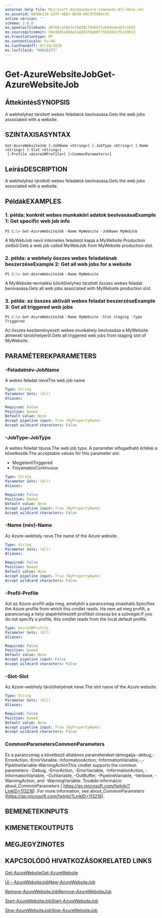 ```yaml
---
external help file: Microsoft.WindowsAzure.Commands.dll-Help.xml
ms.assetid: 6B406310-287F-4BD3-BA38-A9C97E8EDC45
online version: ''
schema: 2.0.0
ms.openlocfilehash: d9f68ca1667e7b028c7646bf5a569e4e467c1b03
ms.sourcegitcommit: 56ed085a868afa8263f8eb0f755b5822f5c29532
ms.translationtype: MT
ms.contentlocale: hu-HU
ms.lasthandoff: 07/18/2020
ms.locfileid: "94016273"
---
```

# <span data-ttu-id="3a57d-101">Get-AzureWebsiteJob</span><span class="sxs-lookup"><span data-stu-id="3a57d-101">Get-AzureWebsiteJob</span></span>

## <span data-ttu-id="3a57d-102">Áttekintés</span><span class="sxs-lookup"><span data-stu-id="3a57d-102">SYNOPSIS</span></span>
<span data-ttu-id="3a57d-103">A webhelyhez társított webes feladatok beolvasása.</span><span class="sxs-lookup"><span data-stu-id="3a57d-103">Gets the web jobs associated with a website.</span></span>

## <span data-ttu-id="3a57d-104">SZINTAXISA</span><span class="sxs-lookup"><span data-stu-id="3a57d-104">SYNTAX</span></span>

```
Get-AzureWebsiteJob [-JobName <String>] [-JobType <String>] [-Name <String>] [-Slot <String>]
 [-Profile <AzureSMProfile>] [<CommonParameters>]
```

## <span data-ttu-id="3a57d-105">Leírás</span><span class="sxs-lookup"><span data-stu-id="3a57d-105">DESCRIPTION</span></span>
<span data-ttu-id="3a57d-106">A webhelyhez társított webes feladatok beolvasása.</span><span class="sxs-lookup"><span data-stu-id="3a57d-106">Gets the web jobs associated with a website.</span></span>

## <span data-ttu-id="3a57d-107">Példák</span><span class="sxs-lookup"><span data-stu-id="3a57d-107">EXAMPLES</span></span>

### <span data-ttu-id="3a57d-108">1. példa: konkrét webes munkaköri adatok beolvasása</span><span class="sxs-lookup"><span data-stu-id="3a57d-108">Example 1: Get specific web job info</span></span>
```
PS C:\> Get-AzureWebsiteJob -Name MyWebsite -JobName MyWebJob
```

<span data-ttu-id="3a57d-109">A MyWebJob nevű internetes feladatot kapja a MyWebsite Production slotból.</span><span class="sxs-lookup"><span data-stu-id="3a57d-109">Gets a web job called MyWebJob from MyWebsite production slot.</span></span>

### <span data-ttu-id="3a57d-110">2. példa: a webhely összes webes feladatának beszerzése</span><span class="sxs-lookup"><span data-stu-id="3a57d-110">Example 2: Get all web jobs for a website</span></span>
```
PS C:\> Get-AzureWebsiteJob -Name MyWebsite
```

<span data-ttu-id="3a57d-111">A MyWebsite-termelési bővítőhelyhez társított összes webes feladat beolvasása.</span><span class="sxs-lookup"><span data-stu-id="3a57d-111">Gets all web jobs associated with MyWebsite production slot.</span></span>

### <span data-ttu-id="3a57d-112">3. példa: az összes aktivált webes feladat beszerzése</span><span class="sxs-lookup"><span data-stu-id="3a57d-112">Example 3: Get all triggered web jobs</span></span>
```
PS C:\> Get-AzureWebsiteJob -Name MyWebsite -Slot staging -Type Triggered
```

<span data-ttu-id="3a57d-113">Az összes kezdeményezett webes munkahely beolvasása a MyWebsite átmeneti tárolóhelyéről.</span><span class="sxs-lookup"><span data-stu-id="3a57d-113">Gets all triggered web jobs from staging slot of MyWebsite.</span></span>

## <span data-ttu-id="3a57d-114">PARAMÉTEREK</span><span class="sxs-lookup"><span data-stu-id="3a57d-114">PARAMETERS</span></span>

### <span data-ttu-id="3a57d-115">-Feladatnév</span><span class="sxs-lookup"><span data-stu-id="3a57d-115">-JobName</span></span>
<span data-ttu-id="3a57d-116">A webes feladat neve</span><span class="sxs-lookup"><span data-stu-id="3a57d-116">The web job name</span></span>

```yaml
Type: String
Parameter Sets: (All)
Aliases: 

Required: False
Position: Named
Default value: None
Accept pipeline input: True (ByPropertyName)
Accept wildcard characters: False
```

### <span data-ttu-id="3a57d-117">-JobType</span><span class="sxs-lookup"><span data-stu-id="3a57d-117">-JobType</span></span>
<span data-ttu-id="3a57d-118">A webes feladat típusa.</span><span class="sxs-lookup"><span data-stu-id="3a57d-118">The web job type.</span></span>
<span data-ttu-id="3a57d-119">A paraméter elfogadható értékei a következők:</span><span class="sxs-lookup"><span data-stu-id="3a57d-119">The acceptable values for this parameter are:</span></span>

- <span data-ttu-id="3a57d-120">Megjelenő</span><span class="sxs-lookup"><span data-stu-id="3a57d-120">Triggered</span></span>
- <span data-ttu-id="3a57d-121">Folyamatos</span><span class="sxs-lookup"><span data-stu-id="3a57d-121">Continuous</span></span>

```yaml
Type: String
Parameter Sets: (All)
Aliases: 

Required: False
Position: Named
Default value: None
Accept pipeline input: True (ByPropertyName)
Accept wildcard characters: False
```

### <span data-ttu-id="3a57d-122">-Name (név)</span><span class="sxs-lookup"><span data-stu-id="3a57d-122">-Name</span></span>
<span data-ttu-id="3a57d-123">Az Azure-webhely neve.</span><span class="sxs-lookup"><span data-stu-id="3a57d-123">The name of the Azure website.</span></span>

```yaml
Type: String
Parameter Sets: (All)
Aliases: 

Required: False
Position: Named
Default value: None
Accept pipeline input: True (ByPropertyName)
Accept wildcard characters: False
```

### <span data-ttu-id="3a57d-124">-Profil</span><span class="sxs-lookup"><span data-stu-id="3a57d-124">-Profile</span></span>
<span data-ttu-id="3a57d-125">Azt az Azure-profilt adja meg, amelyből a parancsmag olvasható.</span><span class="sxs-lookup"><span data-stu-id="3a57d-125">Specifies the Azure profile from which this cmdlet reads.</span></span>
<span data-ttu-id="3a57d-126">Ha nem ad meg profilt, a parancsmag a helyi alapértelmezett profilból olvassa be a szöveget.</span><span class="sxs-lookup"><span data-stu-id="3a57d-126">If you do not specify a profile, this cmdlet reads from the local default profile.</span></span>

```yaml
Type: AzureSMProfile
Parameter Sets: (All)
Aliases: 

Required: False
Position: Named
Default value: None
Accept pipeline input: False
Accept wildcard characters: False
```

### <span data-ttu-id="3a57d-127">-Slot</span><span class="sxs-lookup"><span data-stu-id="3a57d-127">-Slot</span></span>
<span data-ttu-id="3a57d-128">Az Azure-webhely tárolóhelyének neve.</span><span class="sxs-lookup"><span data-stu-id="3a57d-128">The slot name of the Azure website.</span></span>

```yaml
Type: String
Parameter Sets: (All)
Aliases: 

Required: False
Position: Named
Default value: None
Accept pipeline input: True (ByPropertyName)
Accept wildcard characters: False
```

### <span data-ttu-id="3a57d-129">CommonParameters</span><span class="sxs-lookup"><span data-stu-id="3a57d-129">CommonParameters</span></span>
<span data-ttu-id="3a57d-130">Ez a parancsmag a következő általános paramétereket támogatja:-debug,-ErrorAction,-ErrorVariable,-InformationAction,-InformationVariable,-,-PipelineVariable-WarningAction</span><span class="sxs-lookup"><span data-stu-id="3a57d-130">This cmdlet supports the common parameters: -Debug, -ErrorAction, -ErrorVariable, -InformationAction, -InformationVariable, -OutVariable, -OutBuffer, -PipelineVariable, -Verbose, -WarningAction, and -WarningVariable.</span></span> <span data-ttu-id="3a57d-131">További információ: about_CommonParameters ( https://go.microsoft.com/fwlink/?LinkID=113216) .</span><span class="sxs-lookup"><span data-stu-id="3a57d-131">For more information, see about_CommonParameters (https://go.microsoft.com/fwlink/?LinkID=113216).</span></span>

## <span data-ttu-id="3a57d-132">BEMENETEK</span><span class="sxs-lookup"><span data-stu-id="3a57d-132">INPUTS</span></span>

## <span data-ttu-id="3a57d-133">KIMENETEK</span><span class="sxs-lookup"><span data-stu-id="3a57d-133">OUTPUTS</span></span>

## <span data-ttu-id="3a57d-134">MEGJEGYZI</span><span class="sxs-lookup"><span data-stu-id="3a57d-134">NOTES</span></span>

## <span data-ttu-id="3a57d-135">KAPCSOLÓDÓ HIVATKOZÁSOK</span><span class="sxs-lookup"><span data-stu-id="3a57d-135">RELATED LINKS</span></span>

[<span data-ttu-id="3a57d-136">Get-AzureWebsite</span><span class="sxs-lookup"><span data-stu-id="3a57d-136">Get-AzureWebsite</span></span>](./Get-AzureWebsite.md)

[<span data-ttu-id="3a57d-137">Új – AzureWebsiteJob</span><span class="sxs-lookup"><span data-stu-id="3a57d-137">New-AzureWebsiteJob</span></span>](./New-AzureWebsiteJob.md)

[<span data-ttu-id="3a57d-138">Remove-AzureWebsiteJob</span><span class="sxs-lookup"><span data-stu-id="3a57d-138">Remove-AzureWebsiteJob</span></span>](./Remove-AzureWebsiteJob.md)

[<span data-ttu-id="3a57d-139">Start-AzureWebsiteJob</span><span class="sxs-lookup"><span data-stu-id="3a57d-139">Start-AzureWebsiteJob</span></span>](./Start-AzureWebsiteJob.md)

[<span data-ttu-id="3a57d-140">Stop-AzureWebsiteJob</span><span class="sxs-lookup"><span data-stu-id="3a57d-140">Stop-AzureWebsiteJob</span></span>](./Stop-AzureWebsiteJob.md)


